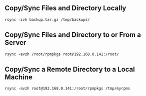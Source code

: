
## Copy/Sync Files and Directory Locally

    rsync -zvh backup.tar.gz /tmp/backups/

## Copy/Sync Files and Directory to or From a Server

    rsync -avzh /root/rpmpkgs root@192.168.0.141:/root/

## Copy/Sync a Remote Directory to a Local Machine

    rsync -avzh root@192.168.0.141:/root/rpmpkgs /tmp/myrpms

